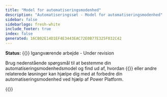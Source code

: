 ```yaml
---
title: "Model for automatiseringsmodenhed"
description: "Automatiseringssæt - Model for automatiseringsmodenhed"
sidebar: false
sidebarlogo: fresh-white
include_footer: true
index: false
generated: 16CB02E14D1EF4E3443EAC72E0B77E325F032C42
---
```


**Status:** {{<externalImage src="https://github.githubassets.com/images/icons/emoji/unicode/1f6a7.png" size="16x16" text="Construction Icon">}} Igangværende arbejde - Under revision

Brug nedenstående spørgsmål til at bestemme din automatiseringsmodenhedsmodel og find ud af, hvordan {{<product-name>}} eller andre relaterede løsninger kan hjælpe dig med at forbedre din automatiseringsmodenhed ved hjælp af Power Platform.

{{<questions name="/content/da/automation-maturity-model.json" completed="" showNavigationButtons="false" locale="da">}}
